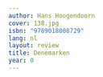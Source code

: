```yaml
---
author: Hans Hoogendoorn
cover: 138.jpg
isbn: "9789018008729"
lang: nl
layout: review
title: Denemarken
year: 0
---
```

